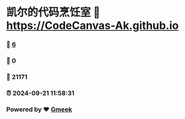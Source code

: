 # 凯尔的代码烹饪室 :link: https://CodeCanvas-Ak.github.io 
### :page_facing_up: [6](https://CodeCanvas-Ak.github.io/tag.html) 
### :speech_balloon: 0 
### :hibiscus: 21171 
### :alarm_clock: 2024-09-21 11:58:31 
### Powered by :heart: [Gmeek](https://github.com/Meekdai/Gmeek)

